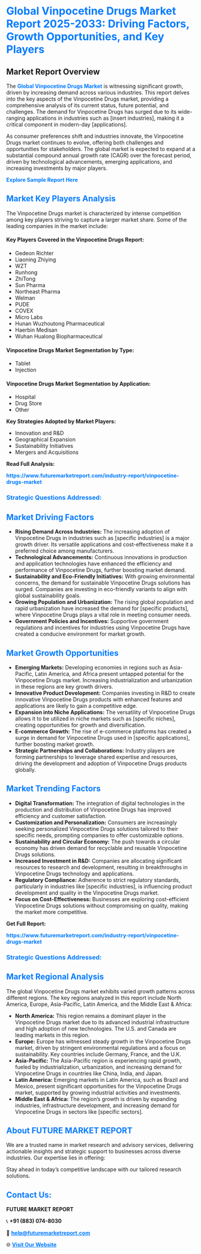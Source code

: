 <h1 style="color: #007BFF;">Global Vinpocetine Drugs Market Report 2025-2033: Driving Factors, Growth Opportunities, and Key Players</h1>

<section id="overview">
<h2>Market Report Overview</h2>
<p>The <a href="https://www.futuremarketreport.com/industry-report/vinpocetine-drugs-market" style="color: #007BFF; text-decoration: none;"><strong>Global Vinpocetine Drugs Market</strong></a> is witnessing significant growth, driven by increasing demand across various industries. This report delves into the key aspects of the Vinpocetine Drugs market, providing a comprehensive analysis of its current status, future potential, and challenges. The demand for Vinpocetine Drugs has surged due to its wide-ranging applications in industries such as [insert industries], making it a critical component in modern-day [applications].</p>
<p>As consumer preferences shift and industries innovate, the Vinpocetine Drugs market continues to evolve, offering both challenges and opportunities for stakeholders. The global market is expected to expand at a substantial compound annual growth rate (CAGR) over the forecast period, driven by technological advancements, emerging applications, and increasing investments by major players.</p>
</section>

<section id="overview">
<p><a href="https://www.futuremarketreport.com/request-sample/reportId=77723" style="color: #007BFF; text-decoration: none;"><strong>Explore Sample Report Here</strong></a></p>
</section>

<section id="key-players">
<h2 style="color: #007BFF;">Market Key Players Analysis</h2>
<p>The Vinpocetine Drugs market is characterized by intense competition among key players striving to capture a larger market share. Some of the leading companies in the market include:</p>
<h4>Key Players Covered in the Vinpocetine Drugs Report:</h4>
<ul><li>Gedeon Richter</li><li>Liaoning Zhiying</li><li>WZT</li><li>Runhong</li><li>ZhiTong</li><li>Sun Pharma</li><li>Northeast Pharma</li><li>Welman</li><li>PUDE</li><li>COVEX</li><li>Micro Labs</li><li>Hunan Wuzhoutong Pharmaceutical</li><li>Haerbin Medisan</li><li>Wuhan Hualong Biopharmaceutical</li></ul>
<h4>Vinpocetine Drugs Market Segmentation by Type:</h4>
<ul><li>Tablet</li><li>Injection</li></ul>

<h4>Vinpocetine Drugs Market Segmentation by Application:</h4>
<ul><li>Hospital</li><li>Drug Store</li><li>Other</li></ul>
<p><strong>Key Strategies Adopted by Market Players:</strong></p>
<ul>
<li>Innovation and R&D</li>
<li>Geographical Expansion</li>
<li>Sustainability Initiatives</li>
<li>Mergers and Acquisitions</li>
</ul>
</section>

<section>
<p><strong>Read Full Analysis: </strong></p><a href="https://www.futuremarketreport.com/industry-report/vinpocetine-drugs-market" style="color: #007BFF; text-decoration: none;"><strong>https://www.futuremarketreport.com/industry-report/vinpocetine-drugs-market</strong></a>
<h3 style="color: #007BFF;">Strategic Questions Addressed:</h3>
</section>

<section id="driving-factors">
<h2 style="color: #007BFF;">Market Driving Factors</h2>
<ul>
<li><strong>Rising Demand Across Industries:</strong> The increasing adoption of Vinpocetine Drugs in industries such as [specific industries] is a major growth driver. Its versatile applications and cost-effectiveness make it a preferred choice among manufacturers.</li>
<li><strong>Technological Advancements:</strong> Continuous innovations in production and application technologies have enhanced the efficiency and performance of Vinpocetine Drugs, further boosting market demand.</li>
<li><strong>Sustainability and Eco-Friendly Initiatives:</strong> With growing environmental concerns, the demand for sustainable Vinpocetine Drugs solutions has surged. Companies are investing in eco-friendly variants to align with global sustainability goals.</li>
<li><strong>Growing Population and Urbanization:</strong> The rising global population and rapid urbanization have increased the demand for [specific products], where Vinpocetine Drugs plays a vital role in meeting consumer needs.</li>
<li><strong>Government Policies and Incentives:</strong> Supportive government regulations and incentives for industries using Vinpocetine Drugs have created a conducive environment for market growth.</li>
</ul>
</section>

<section id="growth-opportunities">
<h2 style="color: #007BFF;">Market Growth Opportunities</h2>
<ul>
<li><strong>Emerging Markets:</strong> Developing economies in regions such as Asia-Pacific, Latin America, and Africa present untapped potential for the Vinpocetine Drugs market. Increasing industrialization and urbanization in these regions are key growth drivers.</li>
<li><strong>Innovative Product Development:</strong> Companies investing in R&D to create innovative Vinpocetine Drugs products with enhanced features and applications are likely to gain a competitive edge.</li>
<li><strong>Expansion into Niche Applications:</strong> The versatility of Vinpocetine Drugs allows it to be utilized in niche markets such as [specific niches], creating opportunities for growth and diversification.</li>
<li><strong>E-commerce Growth:</strong> The rise of e-commerce platforms has created a surge in demand for Vinpocetine Drugs used in [specific applications], further boosting market growth.</li>
<li><strong>Strategic Partnerships and Collaborations:</strong> Industry players are forming partnerships to leverage shared expertise and resources, driving the development and adoption of Vinpocetine Drugs products globally.</li>
</ul>
</section>

<section id="trending-factors">
<h2 style="color: #007BFF;">Market Trending Factors</h2>
<ul>
<li><strong>Digital Transformation:</strong> The integration of digital technologies in the production and distribution of Vinpocetine Drugs has improved efficiency and customer satisfaction.</li>
<li><strong>Customization and Personalization:</strong> Consumers are increasingly seeking personalized Vinpocetine Drugs solutions tailored to their specific needs, prompting companies to offer customizable options.</li>
<li><strong>Sustainability and Circular Economy:</strong> The push towards a circular economy has driven demand for recyclable and reusable Vinpocetine Drugs solutions.</li>
<li><strong>Increased Investment in R&D:</strong> Companies are allocating significant resources to research and development, resulting in breakthroughs in Vinpocetine Drugs technology and applications.</li>
<li><strong>Regulatory Compliance:</strong> Adherence to strict regulatory standards, particularly in industries like [specific industries], is influencing product development and quality in the Vinpocetine Drugs market.</li>
<li><strong>Focus on Cost-Effectiveness:</strong> Businesses are exploring cost-efficient Vinpocetine Drugs solutions without compromising on quality, making the market more competitive.</li>
</ul>
</section>

<section>
<p><strong>Get Full Report: </strong></p><a href="https://www.futuremarketreport.com/industry-report/vinpocetine-drugs-market" style="color: #007BFF; text-decoration: none;"><strong>https://www.futuremarketreport.com/industry-report/vinpocetine-drugs-market</strong></a>
<h3 style="color: #007BFF;">Strategic Questions Addressed:</h3>
</section>


<section id="regional-analysis">
<h2 style="color: #007BFF;">Market Regional Analysis</h2>
<p>The global Vinpocetine Drugs market exhibits varied growth patterns across different regions. The key regions analyzed in this report include North America, Europe, Asia-Pacific, Latin America, and the Middle East & Africa:</p>
<ul>
<li><strong>North America:</strong> This region remains a dominant player in the Vinpocetine Drugs market due to its advanced industrial infrastructure and high adoption of new technologies. The U.S. and Canada are leading markets in this region.</li>
<li><strong>Europe:</strong> Europe has witnessed steady growth in the Vinpocetine Drugs market, driven by stringent environmental regulations and a focus on sustainability. Key countries include Germany, France, and the U.K.</li>
<li><strong>Asia-Pacific:</strong> The Asia-Pacific region is experiencing rapid growth, fueled by industrialization, urbanization, and increasing demand for Vinpocetine Drugs in countries like China, India, and Japan.</li>
<li><strong>Latin America:</strong> Emerging markets in Latin America, such as Brazil and Mexico, present significant opportunities for the Vinpocetine Drugs market, supported by growing industrial activities and investments.</li>
<li><strong>Middle East & Africa:</strong> The region’s growth is driven by expanding industries, infrastructure development, and increasing demand for Vinpocetine Drugs in sectors like [specific sectors].</li>
</ul>
</section>

<footer>
<h2 style="color: #007BFF;">About FUTURE MARKET REPORT</h2>
<p>We are a trusted name in market research and advisory services, delivering actionable insights and strategic support to businesses across diverse industries. Our expertise lies in offering:</p>

<p>Stay ahead in today’s competitive landscape with our tailored research solutions.</p>

<h2 style="color: #007BFF;">Contact Us:</h2>
<p><strong>FUTURE MARKET REPORT</strong></p>
<p>📞 <strong>+91 (883) 074-8030</strong></p>
<p>📧 <strong><a href="mailto:help@futuremarketreport.com" style="color: #007BFF;">help@futuremarketreport.com</a></strong></p>
<p>🌐 <strong><a href="https://www.futuremarketreport.com/" style="color: #007BFF;">Visit Our Website</a></strong></p>
</footer>